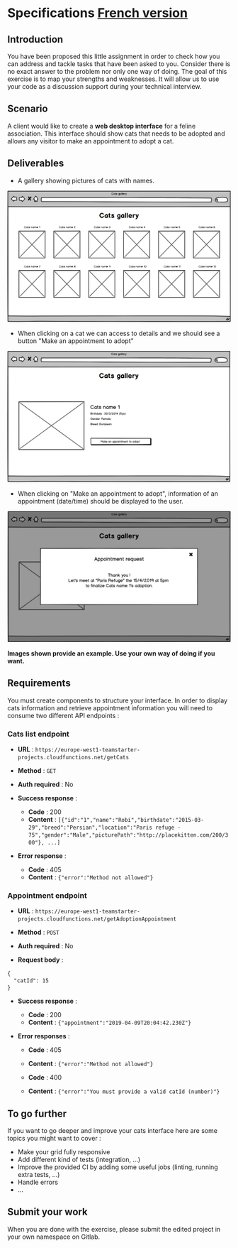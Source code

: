 # Specifications <a href="./SPECIFICATIONS.md">French version</a>

## Introduction

You have been proposed this little assignment in order to check how you can address and tackle tasks that have been asked to you. Consider there is no exact answer to the problem nor only one way of doing. The goal of this exercise is to map your strengths and weaknesses. It will allow us to use your code as a discussion support during your technical interview.

## Scenario

A client would like to create a **web desktop interface** for a feline association. This interface should show cats that needs to be adopted and allows any visitor to make an appointment to adopt a cat.

## Deliverables

- A gallery showing pictures of cats with names.

![Step 1](./step1.png "Cats gallery")

- When clicking on a cat we can access to details and we should see a button "Make an appointment to adopt"

![Step 2](./step2.png "Cat details")

- When clicking on "Make an appointment to adopt", information of an appointment (date/time) should be displayed to the user.

![Step 3](./step3.png "Appointment confirmation")

**Images shown provide an example. Use your own way of doing if you want.**

## Requirements

You must create components to structure your interface. In order to display cats information and retrieve appointment information you will need to consume two different API endpoints :

### Cats list endpoint

- **URL** : `https://europe-west1-teamstarter-projects.cloudfunctions.net/getCats`

- **Method** : `GET`

- **Auth required** : No

- **Success response** :

  - **Code** : 200
  - **Content** : `[{"id":"1","name":"Robi","birthdate":"2015-03-29","breed":"Persian","location":"Paris refuge - 75","gender":"Male","picturePath":"http://placekitten.com/200/300"}, ...]`

- **Error response** :
  - **Code** : 405
  - **Content** : `{"error":"Method not allowed"}`

### Appointment endpoint

- **URL** : `https://europe-west1-teamstarter-projects.cloudfunctions.net/getAdoptionAppointment`

- **Method** : `POST`

- **Auth required** : No

- **Request body** :

```
{
  "catId": 15
}
```

- **Success response** :

  - **Code** : 200
  - **Content** : `{"appointment":"2019-04-09T20:04:42.230Z"}`

- **Error responses** :

  - **Code** : 405
  - **Content** : `{"error":"Method not allowed"}`

  - **Code** : 400
  - **Content** : `{"error":"You must provide a valid catId (number)"}`

## To go further

If you want to go deeper and improve your cats interface here are some topics you might want to cover :

- Make your grid fully responsive
- Add different kind of tests (integration, ...)
- Improve the provided CI by adding some useful jobs (linting, running extra tests, ...)
- Handle errors
- ...

## Submit your work

When you are done with the exercise, please submit the edited project in your own namespace on Gitlab.
